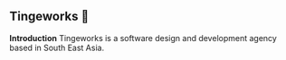 ## Tingeworks 👋

**Introduction**
Tingeworks is a software design and development agency based in South East Asia.
